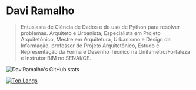 # Davi Ramalho

> Entusiasta de Ciência de Dados e do uso de Python para resolver problemas. Arquiteto e Urbanista, Especialista em Projeto Arquitetônico, Mestre em Arquitetura, Urbanismo e Design da Informação, professor de Projeto Arquitetônico, Estudo e Representação da Forma e Desenho Técnico na Unifametro/Fortaleza e Instrutor BIM no SENAI/CE.

![DaviRamalho's GitHub stats](https://github-readme-stats.vercel.app/api?username=daviramalho&theme=radical&show_icons=true)

[![Top Langs](https://github-readme-stats.vercel.app/api/top-langs/?username=daviramalho&theme=radical&show_icons=true)](https://github.com/daviramalho/github-readme-stats)

